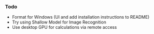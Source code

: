 ### Todo

- Format for Windows (UI and add installation instructions to README)
- Try using Shallow Model for Image Recognition
- Use desktop GPU for calculations via remote access